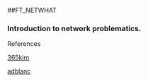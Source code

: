 ##FT_NETWHAT

### Introduction to network problematics.

References

[365kim](https://github.com/365kim/42_cursus/tree/master/2_netwhat)

[adblanc](https://github.com/adblanc/netwhat42-train)
